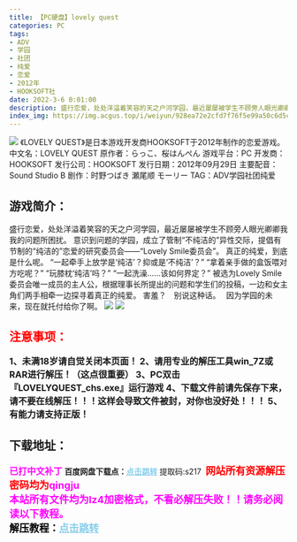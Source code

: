 ```yaml
---
title: 【PC硬盘】lovely quest
categories: PC
tags:
- ADV
- 学园
- 社团
- 纯爱
- 恋爱
- 2012年
- HOOKSOFT社
date: 2022-3-6 0:01:00
description: 盛行恋爱，处处洋溢着笑容的天之户河学园，最近屡屡被学生不顾旁人眼光卿卿我我的问题所困扰。意识到问题的学园，成立了管制“不纯洁的”异性交际，提倡有节制的“纯洁的”恋爱的研究委员会——“Lovely Smile委员会”。
index_img: https://img.acgus.top/i/weiyun/928ea72e2cfd7f76f5e99a50c6d5c96a7b6ff5453fa9278b9eeea91d277f078c73547f0d1c07fca468076a8d498e72d1.webp
---
```

![](https://img.acgus.top/i/weiyun/928ea72e2cfd7f76f5e99a50c6d5c96a7b6ff5453fa9278b9eeea91d277f078c73547f0d1c07fca468076a8d498e72d1.webp)
《LOVELY QUEST》是日本游戏开发商HOOKSOFT于2012年制作的恋爱游戏。
中文名：LOVELY QUEST
原作者：らっこ、桜はんぺん
游戏平台：PC
开发商：HOOKSOFT
发行公司：HOOKSOFT
发行日期：2012年09月29日
主要配音：Sound Studio B
剧作：时野つばき 瀬尾顺 モーリー
TAG：ADV学园社团纯爱

## 游戏简介：
盛行恋爱，处处洋溢着笑容的天之户河学园，最近屡屡被学生不顾旁人眼光卿卿我我的问题所困扰。
意识到问题的学园，成立了管制“不纯洁的”异性交际，提倡有节制的“纯洁的”恋爱的研究委员会——“Lovely Smile委员会”。
真正的纯爱，到底是什么呢。
“一起牵手上放学是‘纯洁’？抑或是‘不纯洁’？”
“拿着亲手做的盒饭喂对方吃呢？”
“玩膝枕‘纯洁’吗？”
“一起洗澡……该如何界定？”
被选为Lovely Smile委员会唯一成员的主人公，根据理事长所提出的问题和学生们的投稿，一边和女主角们两手相牵一边探寻着真正的纯爱。
害羞？　别说这种话。　
因为学园的未来，现在就托付给你了啊。
![](https://img.acgus.top/i/weiyun/13219fbf00b9a714fb8b76417737ba18fe5a837a6739b0db0f8e068fc952501d894ef21fa76c8c3c081fb25e0ee8ec10.webp)
![](https://img.acgus.top/i/weiyun/c13c9e802d41835731715e465f97dcb5a4160f1f9d2705ee20af69c3a17c2a2081caaef7a11383a2a1d1657eda938fe4.webp)





## <font color=#FF0000 >注意事项：</font>
<font size=3><b>1、未满18岁请自觉关闭本页面！
2、请用专业的解压工具win_7Z或RAR进行解压！（这点很重要）
3、PC双击『LOVELYQUEST_chs.exe』运行游戏
4、下载文件前请先保存下来，请不要在线解压！！！这样会导致文件被封，对你也没好处！！！
5、有能力请支持正版！</b></font>

## 下载地址：
<font color=#FF00FF size=3><b>已打中文补丁</b></font>
<b>百度网盘下载点：</b><a href="https://pan.baidu.com/s/10Gui71UNX8KK-Y5voEJTkg?pwd=s217" style="color: #87CEEB;"><b>点击跳转</b></a> 提取码:s217
<a style="padding: 0" href="https://post.qingju.org/AD/"><img style="max-width:100%" src="https://img.acgus.top/i/2024/07/478f689b8021d8d499ab43d21acf137a.gif" alt=""></a>
<b><font color=#FF0000 size=4>网站所有资源解压密码均为</b></font><b><font color=#FF00FF size=4>qingju</font><font color=#FF0000 ></font></b><br><b><font color=#FF00FF size=4>本站所有文件均为lz4加密格式，不看必解压失败！！请务必阅读以下教程。</b></font><br><b><font color=#000 size=4>解压教程：</b><a href="https://post.qingju.org/tutorial/000/" style="color: #87CEEB;"><b>点击跳转</b></a>